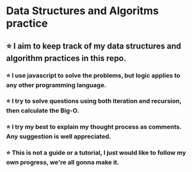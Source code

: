 # Data Structures and Algoritms practice

## :star: I aim to keep track of my data structures and algorithm practices in this repo.

### :star: I use javascript to solve the problems, but logic applies to any other programming language.

### :star: I try to solve questions using both iteration and recursion, then calculate the Big-O.

### :star: I try my best to explain my thought process as comments. Any suggestion is well appreciated.

### :star: This is not a guide or a tutorial, I just would like to follow my own progress, we're all gonna make it.
